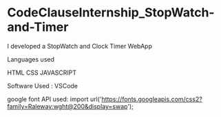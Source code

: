 # CodeClauseInternship_StopWatch-and-Timer
 I developed a StopWatch and Clock Timer WebApp

Languages used 

HTML
CSS
JAVASCRIPT

Software Used :
VSCode

google font API used:
import url('https://fonts.googleapis.com/css2?family=Raleway:wght@200&display=swap');
